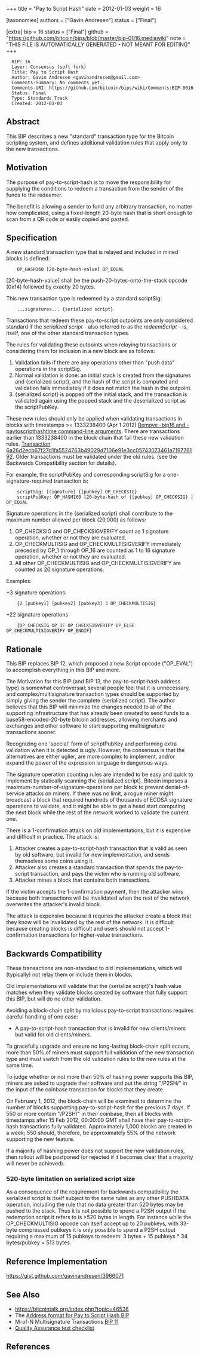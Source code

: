 
+++
title = "Pay to Script Hash"
date = 2012-01-03
weight = 16

[taxonomies]
authors = ["Gavin Andresen"]
status = ["Final"]

[extra]
bip = 16
status = ["Final"]
github = "https://github.com/bitcoin/bips/blob/master/bip-0016.mediawiki"
note = "THIS FILE IS AUTOMATICALLY GENERATED - NOT MEANT FOR EDITING"
+++

```
  BIP: 16
  Layer: Consensus (soft fork)
  Title: Pay to Script Hash
  Author: Gavin Andresen <gavinandresen@gmail.com>
  Comments-Summary: No comments yet.
  Comments-URI: https://github.com/bitcoin/bips/wiki/Comments:BIP-0016
  Status: Final
  Type: Standards Track
  Created: 2012-01-03
```

<h2>Abstract</h2>


This BIP describes a new "standard" transaction type for the Bitcoin scripting system, and defines additional validation rules that apply only to the new transactions.

<h2>Motivation</h2>


The purpose of pay-to-script-hash is to move the responsibility for supplying the conditions to redeem a transaction from the sender of the funds to the redeemer.

The benefit is allowing a sender to fund any arbitrary transaction, no matter how complicated, using a fixed-length 20-byte hash that is short enough to scan from a QR code or easily copied and pasted.

<h2>Specification</h2>


A new standard transaction type that is relayed and included in mined blocks is defined:

```
    OP_HASH160 [20-byte-hash-value] OP_EQUAL
```


[20-byte-hash-value] shall be the push-20-bytes-onto-the-stack opcode (0x14) followed by exactly 20 bytes.

This new transaction type is redeemed by a standard scriptSig:

```
    ...signatures... {serialized script}
```


Transactions that redeem these pay-to-script outpoints are only considered standard if the _serialized script_ - also referred to as the _redeemScript_ - is, itself, one of the other standard transaction types.

The rules for validating these outpoints when relaying transactions or considering them for inclusion in a new block are as follows:

1.  Validation fails if there are any operations other than "push data" operations in the scriptSig.
1.  Normal validation is done: an initial stack is created from the signatures and {serialized script}, and the hash of the script is computed and validation fails immediately if it does not match the hash in the outpoint.
1.  {serialized script} is popped off the initial stack, and the transaction is validated again using the popped stack and the deserialized script as the scriptPubKey.


These new rules should only be applied when validating transactions in blocks with timestamps >= 1333238400 (Apr 1 2012) <ref><a href="https://github.com/bitcoin/bitcoin/commit/8f188ece3c82c4cf5d52a3363e7643c23169c0ff" target="_blank">Remove -bip16 and -paytoscripthashtime command-line arguments</a></ref>. There are transactions earlier than 1333238400 in the block chain that fail these new validation rules. <ref><a href="https://web.archive.org/web/20141122040355/http://blockexplorer.com/tx/6a26d2ecb67f27d1fa5524763b49029d7106e91e3cc05743073461a719776192" target="_blank">Transaction 6a26d2ecb67f27d1fa5524763b49029d7106e91e3cc05743073461a719776192</a></ref>. Older transactions must be validated under the old rules. (see the Backwards Compatibility section for details).

For example, the scriptPubKey and corresponding scriptSig for a one-signature-required transaction is:

```
    scriptSig: [signature] {[pubkey] OP_CHECKSIG}
    scriptPubKey: OP_HASH160 [20-byte-hash of {[pubkey] OP_CHECKSIG} ] OP_EQUAL
```


Signature operations in the {serialized script} shall contribute to the maximum number allowed per block (20,000) as follows:

1.  OP_CHECKSIG and OP_CHECKSIGVERIFY count as 1 signature operation, whether or not they are evaluated.
1.  OP_CHECKMULTISIG and OP_CHECKMULTISIGVERIFY immediately preceded by OP_1 through OP_16 are counted as 1 to 16 signature operation, whether or not they are evaluated.
1.  All other OP_CHECKMULTISIG and OP_CHECKMULTISIGVERIFY are counted as 20 signature operations.


Examples:

+3 signature operations:
```
    {2 [pubkey1] [pubkey2] [pubkey3] 3 OP_CHECKMULTISIG}
```


+22 signature operations
```
    {OP_CHECKSIG OP_IF OP_CHECKSIGVERIFY OP_ELSE OP_CHECKMULTISIGVERIFY OP_ENDIF}
```


<h2>Rationale</h2>


This BIP replaces BIP 12, which proposed a new Script opcode ("OP_EVAL") to accomplish everything in this BIP and more.

The Motivation for this BIP (and BIP 13, the pay-to-script-hash address type) is somewhat controversial; several people feel that it is unnecessary, and complex/multisignature transaction types should be supported by simply giving the sender the complete {serialized script}. The author believes that this BIP will minimize the changes needed to all of the supporting infrastructure that has already been created to send funds to a base58-encoded-20-byte bitcoin addresses, allowing merchants and exchanges and other software to start supporting multisignature transactions sooner.

Recognizing one 'special' form of scriptPubKey and performing extra validation when it is detected is ugly. However, the consensus is that the alternatives are either uglier, are more complex to implement, and/or expand the power of the expression language in dangerous ways.

The signature operation counting rules are intended to be easy and quick to implement by statically scanning the {serialized script}. Bitcoin imposes a maximum-number-of-signature-operations per block to prevent denial-of-service attacks on miners. If there was no limit, a rogue miner might broadcast a block that required hundreds of thousands of ECDSA signature operations to validate, and it might be able to get a head start computing the next block while the rest of the network worked to validate the current one.

There is a 1-confirmation attack on old implementations, but it is expensive and difficult in practice. The attack is:

1.  Attacker creates a pay-to-script-hash transaction that is valid as seen by old software, but invalid for new implementation, and sends themselves some coins using it.
1.  Attacker also creates a standard transaction that spends the pay-to-script transaction, and pays the victim who is running old software.
1.  Attacker mines a block that contains both transactions.


If the victim accepts the 1-confirmation payment, then the attacker wins because both transactions will be invalidated when the rest of the network overwrites the attacker's invalid block.

The attack is expensive because it requires the attacker create a block that they know will be invalidated by the rest of the network. It is difficult because creating blocks is difficult and users should not accept 1-confirmation transactions for higher-value transactions.

<h2>Backwards Compatibility</h2>


These transactions are non-standard to old implementations, which will (typically) not relay them or include them in blocks.

Old implementations will validate that the {serialize script}'s hash value matches when they validate blocks created by software that fully support this BIP, but will do no other validation.

Avoiding a block-chain split by malicious pay-to-script transactions requires careful handling of one case:

*  A pay-to-script-hash transaction that is invalid for new clients/miners but valid for old clients/miners.


To gracefully upgrade and ensure no long-lasting block-chain split occurs, more than 50% of miners must support full validation of the new transaction type and must switch from the old validation rules to the new rules at the same time.

To judge whether or not more than 50% of hashing power supports this BIP, miners are asked to upgrade their software and put the string "/P2SH/" in the input of the coinbase transaction for blocks that they create.

On February 1, 2012, the block-chain will be examined to determine the number of blocks supporting pay-to-script-hash for the previous 7 days. If 550 or more contain "/P2SH/" in their coinbase, then all blocks with timestamps after 15 Feb 2012, 00:00:00 GMT shall have their pay-to-script-hash transactions fully validated. Approximately 1,000 blocks are created in a week; 550 should, therefore, be approximately 55% of the network supporting the new feature.

If a majority of hashing power does not support the new validation rules, then rollout will be postponed (or rejected if it becomes clear that a majority will never be achieved).

<h3>520-byte limitation on serialized script size</h3>


As a consequence of the requirement for backwards compatibility the serialized script is itself subject to the same rules as any other PUSHDATA operation, including the rule that no data greater than 520 bytes may be pushed to the stack. Thus it is not possible to spend a P2SH output if the redemption script it refers to is >520 bytes in length. For instance while the OP_CHECKMULTISIG opcode can itself accept up to 20 pubkeys, with 33-byte compressed pubkeys it is only possible to spend a P2SH output requiring a maximum of 15 pubkeys to redeem: 3 bytes + 15 pubkeys * 34 bytes/pubkey = 513 bytes.


<h2>Reference Implementation</h2>


https://gist.github.com/gavinandresen/3966071

<h2>See Also</h2>


*  https://bitcointalk.org/index.php?topic=46538
*  The <a href="/13" target="_blank">Address format for Pay to Script Hash BIP</a>
*  M-of-N Multisignature Transactions <a href="/11" target="_blank">BIP 11</a>
*  <a href="https://github.com/bitcoin/bips/blob/master/bip-0016/qa.mediawiki" target="_blank">Quality Assurance test checklist</a>


<h2> References </h2>

<references>
